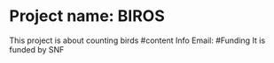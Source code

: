 # Project name: BIROS
This project is about counting birds
#content Info
Email:
#Funding
It is funded by SNF
